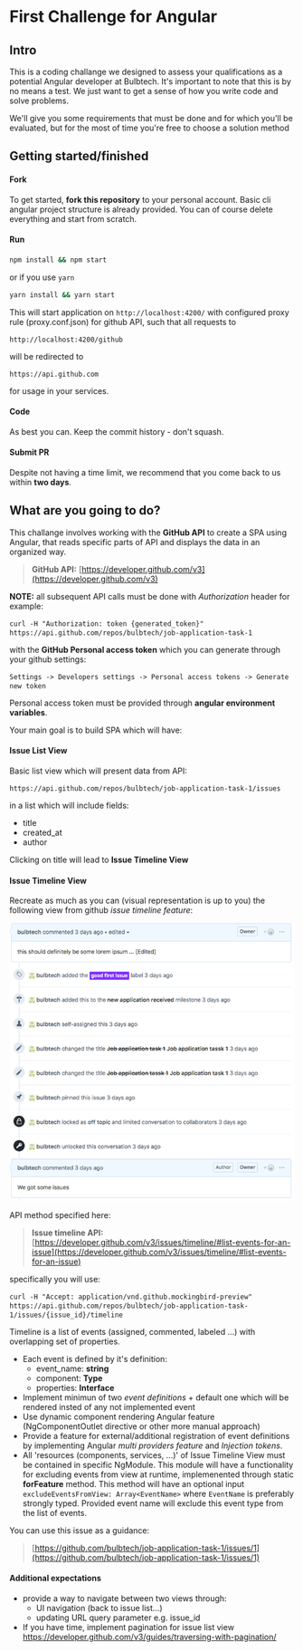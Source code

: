 # First Challenge for Angular

## Intro

This is a coding challange we designed to assess your qualifications as a potential Angular developer at Bulbtech. It's important to note that this is by no means a test. We just want to get a sense of how you write code and solve problems.

We'll give you some requirements that must be done and for which you'll be evaluated, but for the most of time you're free to choose a solution method

## Getting started/finished

#### Fork

To get started, **fork this repository** to your personal account. 
Basic cli angular project structure is already provided. You can of course delete everything and start from scratch. 

#### Run

```sh
npm install && npm start
```
or if you use `yarn`
```sh
yarn install && yarn start
```
This will start application on `http://localhost:4200/` with configured proxy rule (proxy.conf.json) for github API, such that all requests to
```
http://localhost:4200/github
```
will be redirected to
```
https://api.github.com
```
for usage in your services.

#### Code
As best you can.
Keep the commit history - don't squash.

#### Submit PR

Despite not having a time limit, we recommend that you come back to us within **two days**.

## What are you going to do?

This challange involves working with the **GitHub API** to create a SPA using Angular, that reads specific parts of API and displays the data in an organized way.

> **GitHub API:** [https://developer.github.com/v3](https://developer.github.com/v3)

**NOTE:** all subsequent API calls must be done with _Authorization_ header for example:
```
curl -H "Authorization: token {generated_token}" https://api.github.com/repos/bulbtech/job-application-task-1
```
with the **GitHub Personal access token** which you can generate through your github settings:
```
Settings -> Developers settings -> Personal access tokens -> Generate new token
```
Personal access token must be provided through **angular environment variables**.

Your main goal is to build SPA which will have:

#### Issue List View

Basic list view which will present data from API:
```
https://api.github.com/repos/bulbtech/job-application-task-1/issues
```
in a list which will include fields:
- title
- created_at
- author

Clicking on title will lead to **Issue Timeline View**

#### Issue Timeline View
Recreate as much as you can (visual representation is up to you) the following view from github _issue timeline feature_:

![Issue Timeline](images/issue_timeline.png?raw=true)

API method specified here:

> **Issue timeline API:** [https://developer.github.com/v3/issues/timeline/#list-events-for-an-issue](https://developer.github.com/v3/issues/timeline/#list-events-for-an-issue)

specifically you will use: 
```
curl -H "Accept: application/vnd.github.mockingbird-preview" https://api.github.com/repos/bulbtech/job-application-task-1/issues/{issue_id}/timeline
```


Timeline is a list of events (assigned, commented, labeled ...) with overlapping set of properties.

- Each event is defined by it's definition:
   - event_name: **string**
   - component: **Type**
   - properties: **Interface**
- Implement minimun of two _event definitions_ + default one which will be rendered insted of any not implemented event
- Use dynamic component rendering Angular feature (NgComponentOutlet directive or other more manual approach)
- Provide a feature for external/additional registration of event definitions by implementing Angular _multi providers feature_ and _Injection tokens_. 
- All 'resources (components, services, ...)' of Issue Timeline View must be contained in specific NgModule. 
This module will have a functionality for excluding events from view at runtime, implemenented through static **forFeature** method. This method will have an optional input `excludeEventsFromView: Array<EventName>` where `EventName` is preferably strongly typed. Provided event name will exclude this event type from the list of events.

You can use this issue as a guidance:
>[https://github.com/bulbtech/job-application-task-1/issues/1](https://github.com/bulbtech/job-application-task-1/issues/1)
#### Additional expectations

- provide a way to navigate between two views through:
   - UI navigation (back to issue list...)
   - updating URL query parameter e.g. issue_id
- If you have time, implement pagination for issue list view https://developer.github.com/v3/guides/traversing-with-pagination/
